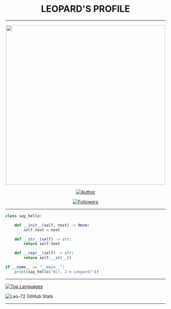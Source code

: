 <h1 align="center">LEOPARD'S PROFILE</h1>

---
<p align="center">
  <img src="https://github.com/leo-72/leo-72/blob/main/media/Nero2.jpg" width=500 height=500/>
</p>

<p align="center">
<a href="https://github.com/leo-72"><img title="Author" src="https://img.shields.io/badge/Author-Leopard-red.svg?style=for-the-badge&logo=github"></a>
</p>

<p align="center">
<a href="https://github.com/leo-72/Followers"><img title="Followers" src="https://img.shields.io/github/followers/leo-72?color=blue&style=flat-square"></a>
</p>

---
```python
class say_hello:

    def __init__(self, text) -> None:
        self.text = text

    def __str__(self) -> str:
        return self.text

    def __repr__(self) -> str:
        return self.__str__()

if __name__ == "__main__":
    print(say_hello("Hi!, I'm Leopard!"))
```
---
[![Top Languages](https://github-readme-stats.vercel.app/api/top-langs/?username=leo-72&layout=compact)](https://github.com/anuraghazra/github-readme-stats)

![Leo-72 GitHub Stats](https://github-readme-stats.vercel.app/api?username=leo-72&show_icons=true&theme=dracula)

---
